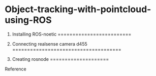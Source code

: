 # Object-tracking-with-pointcloud-using-ROS


1. Installing ROS-noetic
=========================



2. Connecting realsense camera d455
=====================================



3. Creating rosnode
====================



Reference

